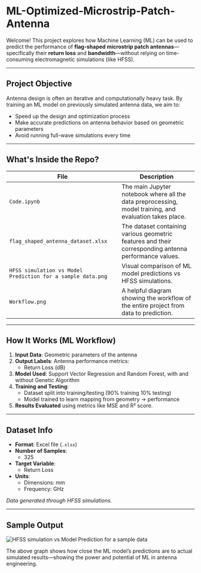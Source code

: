 # ML-Optimized-Microstrip-Patch-Antenna

Welcome! This project explores how Machine Learning (ML) can be used to predict the performance of **flag-shaped microstrip patch antennas**—specifically their **return loss** and **bandwidth**—without relying on time-consuming electromagnetic simulations (like HFSS).

---

## Project Objective

Antenna design is often an iterative and computationally heavy task. By training an ML model on previously simulated antenna data, we aim to:

- Speed up the design and optimization process
- Make accurate predictions on antenna behavior based on geometric parameters
- Avoid running full-wave simulations every time

---

## What's Inside the Repo?

| File | Description |
|------|-------------|
| `Code.ipynb` | The main Jupyter notebook where all the data preprocessing, model training, and evaluation takes place. |
| `flag_shaped_antenna_dataset.xlsx` | The dataset containing various geometric features and their corresponding antenna performance values. |
| `HFSS simulation vs Model Prediction for a sample data.png` | Visual comparison of ML model predictions vs HFSS simulations. |
| `Workflow.png` | A helpful diagram showing the workflow of the entire project from data to prediction. |

---

## How It Works (ML Workflow)

1. **Input Data**: Geometric parameters of the antenna
2. **Output Labels**: Antenna performance metrics:
   - Return Loss (dB)
3. **Model Used**: Support Vector Regression and Random Forest, with and without Genetic Algorithm
4. **Training and Testing**:
   - Dataset split into training/testing (90% training 10% testing)
   - Model trained to learn mapping from geometry → performance
5. **Results Evaluated** using metrics like MSE and R² score.

---

## Dataset Info

- **Format**: Excel file (`.xlsx`)
- **Number of Samples**:
  - 325
- **Target Variable**:
  - Return Loss
- **Units**:
  - Dimensions: mm
  - Frequency: GHz

*Data generated through HFSS simulations.*

---

## Sample Output

![HFSS simulation vs Model Prediction for a sample data](https://github.com/user-attachments/assets/048475cb-5a0c-4eba-8851-e9f81af7748c)

The above graph shows how close the ML model’s predictions are to actual simulated results—showing the power and potential of ML in antenna engineering.





